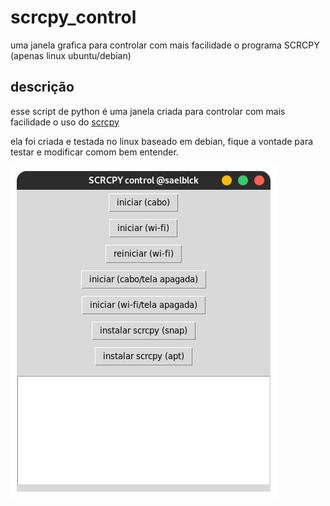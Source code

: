 # scrcpy_control
uma janela grafica para controlar com mais facilidade o programa SCRCPY (apenas linux ubuntu/debian)

## descrição
esse script de python é uma janela criada para controlar com mais facilidade o uso do [scrcpy](https://github.com/Genymobile/scrcpy)

ela foi criada e testada no linux baseado em debian, fique a vontade para testar e modificar comom bem entender.


![print da janela](img/scrcpy_c.png)
